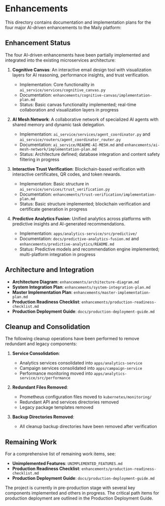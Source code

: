 # Enhancements

This directory contains documentation and implementation plans for the four major AI-driven enhancements to the Maily platform:

## Enhancement Status

The four AI-driven enhancements have been partially implemented and integrated into the existing microservices architecture:

1. **Cognitive Canvas**: An interactive email design tool with visualization layers for AI reasoning, performance insights, and trust verification.
   - Implementation: Core functionality in `ai_service/services/cognitive_canvas.py`
   - Documentation: `enhancements/cognitive-canvas/implementation-plan.md`
   - Status: Basic canvas functionality implemented; real-time collaboration and visualization layers in progress

2. **AI Mesh Network**: A collaborative network of specialized AI agents with shared memory and dynamic task delegation.
   - Implementation: `ai_service/services/agent_coordinator.py` and `ai_service/routers/agent_coordinator_router.py`
   - Documentation: `ai_service/README-AI-MESH.md` and `enhancements/ai-mesh-network/implementation-plan.md`
   - Status: Architecture defined; database integration and content safety filtering in progress

3. **Interactive Trust Verification**: Blockchain-based verification with interactive certificates, QR codes, and token rewards.
   - Implementation: Basic structure in `ai_service/services/trust_verification.py`
   - Documentation: `enhancements/trust-verification/implementation-plan.md`
   - Status: Basic structure implemented; blockchain verification and certificate generation in progress

4. **Predictive Analytics Fusion**: Unified analytics across platforms with predictive insights and AI-generated recommendations.
   - Implementation: `apps/analytics-service/src/predictive/`
   - Documentation: `docs/predictive-analytics-fusion.md` and `enhancements/predictive-analytics/README.md`
   - Status: Predictive models and recommendation engine implemented; multi-platform integration in progress

## Architecture and Integration

- **Architecture Diagram**: `enhancements/architecture-diagram.md`
- **System Integration Plan**: `enhancements/system-integration-plan.md`
- **Master Implementation Plan**: `enhancements/master-implementation-plan.md`
- **Production Readiness Checklist**: `enhancements/production-readiness-checklist.md`
- **Production Deployment Guide**: `docs/production-deployment-guide.md`

## Cleanup and Consolidation

The following cleanup operations have been performed to remove redundant and legacy components:

1. **Service Consolidation**:
   - Analytics services consolidated into `apps/analytics-service`
   - Campaign services consolidated into `apps/campaign-service`
   - Performance monitoring moved into `apps/analytics-service/src/performance`

2. **Redundant Files Removed**:
   - Prometheus configuration files moved to `kubernetes/monitoring/`
   - Redundant API and services directories removed
   - Legacy package templates removed

3. **Backup Directories Removed**:
   - All cleanup backup directories have been removed after verification

## Remaining Work

For a comprehensive list of remaining work items, see:

- **Unimplemented Features**: `UNIMPLEMENTED_FEATURES.md`
- **Production Readiness Checklist**: `enhancements/production-readiness-checklist.md`
- **Production Deployment Guide**: `docs/production-deployment-guide.md`

The project is currently in pre-production stage with several key components implemented and others in progress. The critical path items for production deployment are outlined in the Production Deployment Guide.
